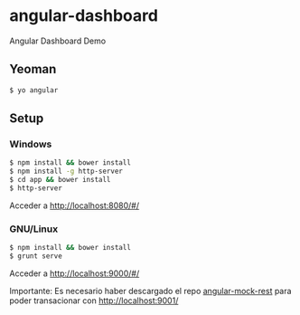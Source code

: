 # angular-dashboard
Angular Dashboard Demo

## Yeoman

```bash
$ yo angular
```

## Setup

### Windows
```bash
$ npm install && bower install
$ npm install -g http-server
$ cd app && bower install
$ http-server
```

Acceder a [http://localhost:8080/#/](http://localhost:8080/#/)

### GNU/Linux
```bash
$ npm install && bower install
$ grunt serve
```
Acceder a [http://localhost:9000/#/](http://localhost:9000/#/)

Importante: Es necesario haber descargado el repo [angular-mock-rest](https://github.com/cortezcristian/angular-mock-rest) para poder transacionar con [http://localhost:9001/](http://localhost:9001/proveedores)
